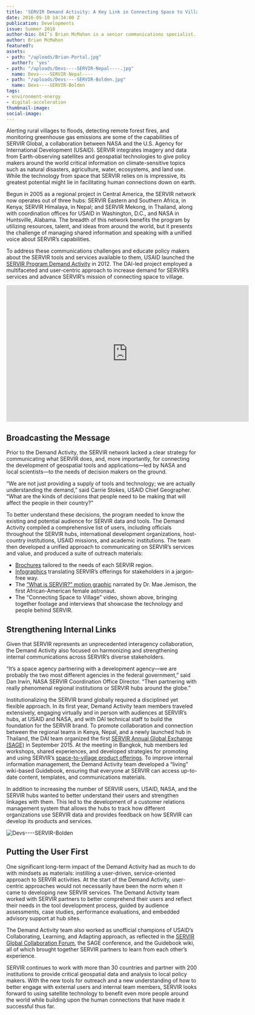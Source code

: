 ```yaml
---
title: 'SERVIR Demand Activity: A Key Link in Connecting Space to Village'
date: 2016-05-10 14:34:00 Z
publication: Developments
issue: Summer 2016
author-bio: DAI’s Brian McMahon is a senior communications specialist.
author: Brian McMahon
featured?: 
assets:
- path: "/uploads/Brian-Portal.jpg"
  author?: 'yes'
- path: "/uploads/Devs----SERVIR-Nepal----.jpg"
  name: Devs----SERVIR-Nepal----
- path: "/uploads/Devs----SERVIR-Bolden.jpg"
  name: Devs----SERVIR-Bolden
tags:
- environment-energy
- digital-acceleration
thumbnail-image:
social-image:
---
```


Alerting rural villages to floods, detecting remote forest fires, and monitoring greenhouse gas emissions are some of the capabilities of SERVIR Global, a collaboration between NASA and the U.S. Agency for International Development (USAID). SERVIR integrates imagery and data from Earth-observing satellites and geospatial technologies to give policy makers around the world critical information on climate-sensitive topics such as natural disasters, agriculture, water, ecosystems, and land use. While the technology from space that SERVIR relies on is impressive, its greatest potential might lie in facilitating human connections down on earth.




Begun in 2005 as a regional project in Central America, the SERVIR network now operates out of three hubs: SERVIR Eastern and Southern Africa, in Kenya; SERVIR Himalaya, in Nepal; and SERVIR Mekong, in Thailand, along with coordination offices for USAID in Washington, D.C., and NASA in Huntsville, Alabama. The breadth of this network benefits the program by utilizing resources, talent, and ideas from around the world, but it presents the challenge of managing shared information and speaking with a unified voice about SERVIR’s capabilities.

To address these communications challenges and educate policy makers about the SERVIR tools and services available to them, USAID launched the [SERVIR Program Demand Activity](http://dai.com/our-work/projects/worldwide%E2%80%94servir-program-demand-activity) in 2012. The DAI-led project employed a multifaceted and user-centric approach to increase demand for SERVIR’s services and advance SERVIR’s mission of connecting space to village.

<iframe src="https://player.vimeo.com/video/161993521" width="640" height="360" frameborder="0" webkitallowfullscreen mozallowfullscreen allowfullscreen></iframe>

## Broadcasting the Message

Prior to the Demand Activity, the SERVIR network lacked a clear strategy for communicating what SERVIR does, and, more importantly, for connecting the development of geospatial tools and applications—led by NASA and local scientists—to the needs of decision makers on the ground.
  
“We are not just providing a supply of tools and technology; we are actually understanding the demand,” said Carrie Stokes, USAID Chief Geographer. “What are the kinds of decisions that people need to be making that will affect the people in their country?”

To better understand these decisions, the program needed to know the existing and potential audience for SERVIR data and tools. The Demand Activity compiled a comprehensive list of users, including officials throughout the SERVIR hubs, international development organizations, host-country institutions, USAID missions, and academic institutions. The team then developed a unified approach to communicating on SERVIR’s services and value, and produced a suite of outreach materials:

* [Brochures](https://www.servirglobal.net/Multimedia/Brochures) tailored to the needs of each SERVIR region.
* [Infographics](https://www.servirglobal.net/Multimedia/Infographics) translating SERVIR’s offerings for stakeholders in a jargon-free way.
* The [“What is SERVIR?” motion graphic](http://dai.com/our-work/projects/worldwide%E2%80%94servir-program-demand-activity) narrated by Dr. Mae Jemison, the first African-American female astronaut.
* The “Connecting Space to Village” video, shown above, bringing together footage and interviews that showcase the technology and people behind SERVIR.

## Strengthening Internal Links

Given that SERVIR represents an unprecedented interagency collaboration, the Demand Activity also focused on harmonizing and strengthening internal communications across SERVIR’s diverse stakeholders.

“It’s a space agency partnering with a development agency—we are probably the two most different agencies in the federal government,” said Dan Irwin, NASA SERVIR Coordination Office Director. “Then partnering with really phenomenal regional institutions or SERVIR hubs around the globe.”

Institutionalizing the SERVIR brand globally required a disciplined yet flexible approach. In its first year, Demand Activity team members traveled extensively, engaging virtually and in person with audiences at SERVIR’s hubs, at USAID and NASA, and with DAI technical staff to build the foundation for the SERVIR brand. To promote collaboration and connection between the regional teams in Kenya, Nepal, and a newly launched hub in Thailand, the DAI team organized the first [SERVIR Annual Global Exchange (SAGE)](https://servirglobal.net/Global/Articles/Article/1461/servir-team-members-from-around-the-globe-come-together-for-servir-annual-globa) in September 2015. At the meeting in Bangkok, hub members led workshops, shared experiences, and developed strategies for promoting and using SERVIR’s [space-to-village product offerings](https://servirglobal.net/#productcatalog). To improve internal information management, the Demand Activity team developed a “living” wiki-based Guidebook, ensuring that everyone at SERVIR can access up-to-date content, templates, and communications materials.

In addition to increasing the number of SERVIR users, USAID, NASA, and the SERVIR hubs wanted to better understand their users and strengthen linkages with them. This led to the development of a customer relations management system that allows the hubs to track how different organizations use SERVIR data and provides feedback on how SERVIR can develop its products and services.

![Devs----SERVIR-Bolden](/uploads/Devs----SERVIR-Bolden.jpg "NASA Administrator Charles Bolden, second from right, at presentations by directors of African mapping institutes about the value of satellite data and geospatial information for sustainable development in Africa.") 

## Putting the User First

One significant long-term impact of the Demand Activity had as much to do with mindsets as materials: instilling a user-driven, service-oriented approach to SERVIR activities. At the start of the Demand Activity, user-centric approaches would not necessarily have been the norm when it came to developing new SERVIR services. The Demand Activity team worked with SERVIR partners to better comprehend their users and reflect their needs in the tool development process, guided by audience assessments, case studies, performance evaluations, and embedded advisory support at hub sites.

The Demand Activity team also worked as unofficial champions of USAID’s Collaborating, Learning, and Adapting approach, as reflected in the [SERVIR Global Collaboration Forum](http://dai.com/news-publications/news/dai-led-servir-demand-project-hosts-stakeholder-forum), the SAGE conference, and the Guidebook wiki, all of which brought together SERVIR partners to learn from each other’s experience. 

SERVIR continues to work with more than 30 countries and partner with 200 institutions to provide critical geospatial data and analysis to local policy makers. With the new tools for outreach and a new understanding of how to better engage with external users and internal team members, SERVIR looks forward to using satellite technology to benefit even more people around the world while building upon the human connections that have made it successful thus far.
